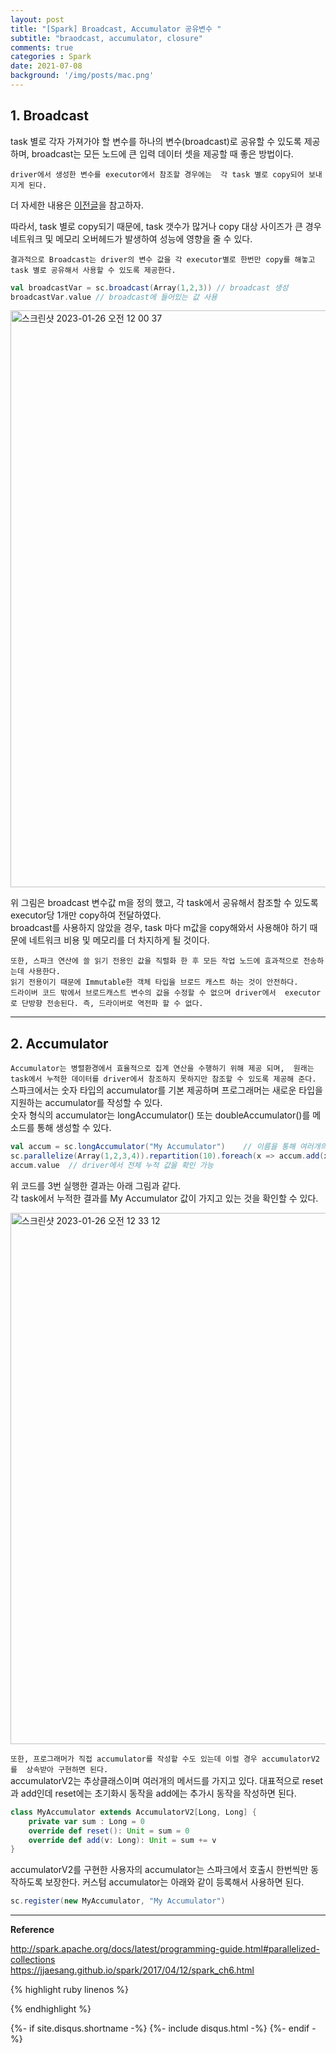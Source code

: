 ```yaml
---
layout: post
title: "[Spark] Broadcast, Accumulator 공유변수 "   
subtitle: "braodcast, accumulator, closure"    
comments: true
categories : Spark
date: 2021-07-08
background: '/img/posts/mac.png'
---
```


## 1. Broadcast      

task 별로 각자 가져가야 할 변수를 하나의 변수(broadcast)로 공유할 수 있도록 제공하며, 
     broadcast는 모든 노드에 큰 입력 데이터 셋을 제공할 때 좋은 방법이다.    

`driver에서 생성한 변수를 executor에서 참조할 경우에는 
각 task 별로 copy되어 보내지게 된다.`       

더 자세한 내용은 [이전글](https://wonyong-jang.github.io/spark/2021/06/15/Spark-Serialization.html)을 
참고하자.   

따라서, task 별로 copy되기 때문에, task 갯수가 많거나 copy 대상 사이즈가 큰 경우 
네트워크 및 메모리 오버헤드가 발생하여 성능에 영향을 줄 수 있다.    

`결과적으로 Broadcast는 driver의 변수 값을 각 executor별로 한번만 copy를 해놓고 
task 별로 공유해서 사용할 수 있도록 제공한다.`   

```scala
val broadcastVar = sc.broadcast(Array(1,2,3)) // broadcast 생성   
broadcastVar.value // broadcast에 들어있는 값 사용  
```

<img width="923" alt="스크린샷 2023-01-26 오전 12 00 37" src="https://user-images.githubusercontent.com/26623547/214597678-2f1378c0-3561-4ebd-8bef-129df7076f17.png">   

위 그림은 broadcast 변수값 m을 정의 했고, 
각 task에서 공유해서 참조할 수 있도록 executor당 1개만 copy하여 전달하였다.   
broadcast를 사용하지 않았을 경우, task 마다 m값을 copy해와서 사용해야 하기 때문에 
네트워크 비용 및 메모리를 더 차지하게 될 것이다.    

`또한, 스파크 연산에 쓸 읽기 전용인 값을 직렬화 한 후 모든 작업 노드에 효과적으로 전송하는데 사용한다.`    
`읽기 전용이기 때문에 Immutable한 객체 타입을 브로드 캐스트 하는 것이 안전하다.`     
`드라이버 코드 밖에서 브로드캐스트 변수의 값을 수정할 수 없으며 driver에서 
executor로 단방향 전송된다. 즉, 드라이버로 역전파 할 수 없다.`    


- - - 

## 2. Accumulator   

`Accumulator는 병렬환경에서 효율적으로 집계 연산을 수행하기 위해 제공 되며, 
    원래는 task에서 누적한 데이터를 driver에서 참조하지 못하지만 참조할 수 있도록 제공해 준다.`       
스파크에서는 숫자 타입의 accumulator를 기본 제공하며 프로그래머는 
새로운 타입을 지원하는 accumulator를 작성할 수 있다.   
숫자 형식의 accumulator는 longAccumulator() 또는 doubleAccumulator()를 
메소드를 통해 생성할 수 있다.   

```scala
val accum = sc.longAccumulator("My Accumulator")    // 이름을 통해 여러개의 accumulator도 생성 가능
sc.parallelize(Array(1,2,3,4)).repartition(10).foreach(x => accum.add(x)) // 각 task 별로 누적 진행 
accum.value  // driver에서 전체 누적 값을 확인 가능   
```

위 코드를 3번 실행한 결과는 아래 그림과 같다.   
각 task에서 누적한 결과를 My Accumulator 값이 가지고 있는 것을 확인할 수 있다.  

<img width="850" alt="스크린샷 2023-01-26 오전 12 33 12" src="https://user-images.githubusercontent.com/26623547/214605609-d7c41b37-f0ef-45bb-b4a7-d21dcb330fda.png">    


`또한, 프로그래머가 직접 accumulator를 작성할 수도 있는데 이럴 경우 accumulatorV2를 
상속받아 구현하면 된다.`    
accumulatorV2는 추상클래스이며 여러개의 메서드를 가지고 있다. 대표적으로 reset과 
add인데 reset에는 초기화시 동작을 add에는 추가시 동작을 작성하면 된다.    

```scala 
class MyAccumulator extends AccumulatorV2[Long, Long] { 
    private var sum : Long = 0 
    override def reset(): Unit = sum = 0 
    override def add(v: Long): Unit = sum += v 
}
```

accumulatorV2를 구현한 사용자의 accumulator는 스파크에서 호출시 
한번씩만 동작하도록 보장한다. 커스텀 accumulator는 아래와 같이 
등록해서 사용하면 된다.    

```scala 
sc.register(new MyAccumulator, "My Accumulator")
```



- - - 

**Reference**    

<http://spark.apache.org/docs/latest/programming-guide.html#parallelized-collections>   
<https://jjaesang.github.io/spark/2017/04/12/spark_ch6.html>    


{% highlight ruby linenos %}

{% endhighlight %}


{%- if site.disqus.shortname -%}
    {%- include disqus.html -%}
{%- endif -%}

